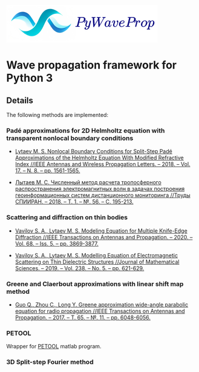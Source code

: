 ![](docs/logo.png)

# Wave propagation framework for Python 3
    
## Details

The following methods are implemented:

### Padé approximations for 2D Helmholtz equation with transparent nonlocal boundary conditions

* [Lytaev M. S. Nonlocal Boundary Conditions for Split-Step Padé Approximations of the Helmholtz Equation With Modified Refractive Index
//IEEE Antennas and Wireless Propagation Letters. – 2018. – Vol. 17. – N. 8. – pp. 1561-1565.](https://ieeexplore.ieee.org/document/8409980)

* [Лытаев М. С. Численный метод расчета тропосферного распространения электромагнитных волн в задачах построения геоинформационных систем
дистанционного мониторинга //Труды СПИИРАН. – 2018. – Т. 1. – №. 56. – С. 195-213.](http://www.mathnet.ru/php/archive.phtml?wshow=paper&jrnid=trspy&paperid=993&option_lang=rus)

### Scattering and diffraction on thin bodies

* [Vavilov S. A., Lytaev M. S. Modeling Equation for Multiple Knife-Edge Diffraction 
//IEEE Transactions on Antennas and Propagation. – 2020. – Vol. 68. – Iss. 5. – pp. 3869-3877.](https://doi.org/10.1109/TAP.2019.2957085)

* [Vavilov S. A., Lytaev M. S. Modelling Equation of Electromagnetic Scattering on Thin Dielectric Structures 
//Journal of Mathematical Sciences. – 2019. – Vol. 238. – No. 5. – pp. 621-629.](https://link.springer.com/article/10.1007/s10958-019-04261-6)

### Greene and Claerbout approximations with linear shift map method
* [Guo Q., Zhou C., Long Y. Greene approximation wide-angle parabolic equation for radio propagation //IEEE Transactions on Antennas and Propagation. – 2017. – Т. 65. – №. 11. – pp. 6048-6056.](https://ieeexplore.ieee.org/abstract/document/8023886)

### PETOOL
Wrapper for [PETOOL](https://www.sciencedirect.com/science/article/pii/S0010465511002669) matlab program.

### 3D Split-step Fourier method


